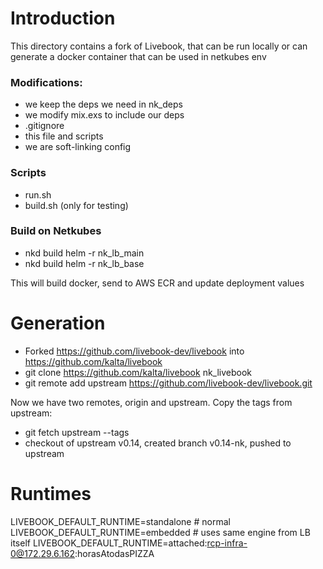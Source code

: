 # Introduction

This directory contains a fork of Livebook, that can be run locally or can generate a docker container
that can be used in netkubes env

### Modifications:

* we keep the deps we need in nk_deps
* we modify mix.exs to include our deps
* .gitignore
* this file and scripts
* we are soft-linking config

### Scripts

* run.sh
* build.sh (only for testing)

### Build on Netkubes

* nkd build helm -r nk_lb_main
* nkd build helm -r nk_lb_base

This will build docker, send to AWS ECR and update deployment values




# Generation

* Forked https://github.com/livebook-dev/livebook into https://github.com/kalta/livebook
* git clone https://github.com/kalta/livebook nk_livebook
* git remote add upstream https://github.com/livebook-dev/livebook.git

Now we have two remotes, origin and upstream. Copy the tags from upstream:
* git fetch upstream --tags    
* checkout of upstream v0.14, created branch v0.14-nk, pushed to upstream 


# Runtimes

LIVEBOOK_DEFAULT_RUNTIME=standalone   # normal 
LIVEBOOK_DEFAULT_RUNTIME=embedded     # uses same engine from LB itself
LIVEBOOK_DEFAULT_RUNTIME=attached:rcp-infra-0@172.29.6.162:horasAtodasPIZZA



